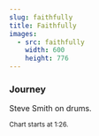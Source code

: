 ```yaml
---
slug: faithfully
title: Faithfully
images:
  - src: faithfully
    width: 600
    height: 776
---
```

### Journey

Steve Smith on drums.

<small>Chart starts at 1:26.</small>

<div data-player="OMD8hBsA-RI"></div>
